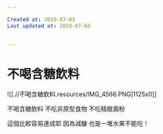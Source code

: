 ```yaml
---

Created at: 2019-07-03
Last updated at: 2019-07-03


---
```


# 不喝含糖飲料


![[.//不喝含糖飲料.resources/IMG_4566.PNG\|1125x0]]

不喝含糖飲料
不吃非原型食物
不吃精緻澱粉

這個比較容易達成耶
因為減醣 也是一堆水果不能吃！

